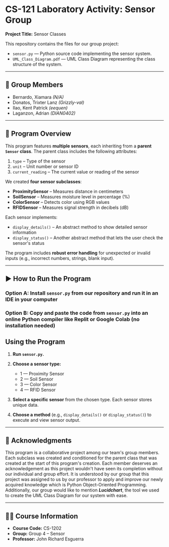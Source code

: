 # CS-121 Laboratory Activity: Sensor Group  
**Project Title:** Sensor Classes

This repository contains the files for our group project:  
- `sensor.py` — Python source code implementing the sensor system.  
- `UML_Class_Diagram.pdf` — UML Class Diagram representing the class structure of the system.

---

## 👥 Group Members
- Bernardo, Xiamara *(N/A)*
- Donatos, Trixter Lanz *(Grizzly-val)*
- Ilao, Kent Patrick *(eequen)*
- Laganzon, Adrian *(DIAN0402)*

---

## 📘 Program Overview

This program features **multiple sensors**, each inheriting from a **parent `Sensor` class**. The parent class includes the following attributes:
1. `type` – Type of the sensor  
2. `unit` – Unit number or sensor ID  
3. `current_reading` – The current value or reading of the sensor  

We created **four sensor subclasses**:
- **ProximitySensor** – Measures distance in centimeters  
- **SoilSensor** – Measures moisture level in percentage (%)  
- **ColorSensor** – Detects color using RGB values  
- **RFIDSensor** – Measures signal strength in decibels (dB)  

Each sensor implements:
- `display_details()` – An abstract method to show detailed sensor information  
- `display_status()` – Another abstract method that lets the user check the sensor's status  

The program includes **robust error handling** for unexpected or invalid inputs (e.g., incorrect numbers, strings, blank input).

---

## ▶️ How to Run the Program
### Option A: Install `sensor.py` from our repository and run it in an IDE in your computer
### Option B: Copy and paste the code from `sensor.py` into an online Python compiler like Replit or Google Colab (no installation needed)
## Using the Program
1. **Run `sensor.py`.**  
2. **Choose a sensor type:**  
   - 1 — Proximity Sensor  
   - 2 — Soil Sensor  
   - 3 — Color Sensor  
   - 4 — RFID Sensor  

3. **Select a specific sensor** from the chosen type. Each sensor stores unique data.

4. **Choose a method** (e.g., `display_details()` or `display_status()`) to execute and view sensor output.

---

## 🤝 Acknowledgments

This program is a collaborative project among our team's group members. Each subclass was created and conditioned for the parent class that was created at the start of this program's creation. Each member deserves an acknowledgement as this project wouldn't have seen its completion without our individual and group effort. It is understood by our group that this project was assigned to us by our professor to apply and improve our newly acquired knowledge which is Python Object-Oriented Programming. Additionally, our group would like to mention ***Lucidchart***, the tool we used to create the UML Class Diagram for our system with ease.

---

## 🧑‍🏫 Course Information

- **Course Code:** CS-1202  
- **Group:** Group 4 – Sensor  
- **Professor:** John Richard Esguerra

